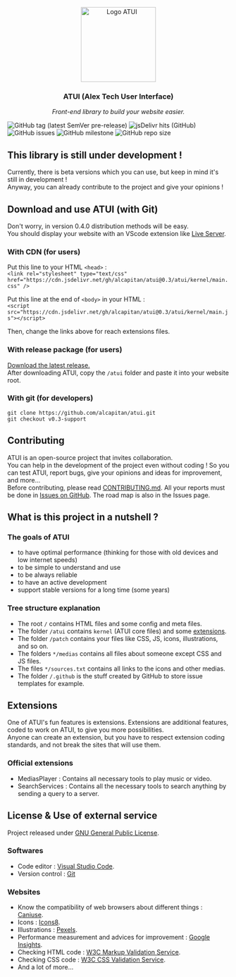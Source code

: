 <p align="center"><img src="atui/kernel/medias/logo.png" alt="Logo ATUI" width="170" height="170"></p>
<h3 align="center">ATUI (Alex Tech User Interface)</h3>
<p align="center"><i>Front-end library to build your website easier.</i></p>

![GitHub tag (latest SemVer pre-release)](https://img.shields.io/github/v/tag/alcapitan/atui?include_prereleases&label=latest%20release)
![jsDelivr hits (GitHub)](https://img.shields.io/jsdelivr/gh/hm/alcapitan/atui?label=jsdelivr%20hits)
![GitHub issues](https://img.shields.io/github/issues-raw/alcapitan/atui)
![GitHub milestone](https://img.shields.io/github/milestones/progress/alcapitan/atui/2?label=issues%20in%20milestone)
![GitHub repo size](https://img.shields.io/github/repo-size/alcapitan/atui)

## This library is still under development !

Currently, there is beta versions which you can use, but keep in mind it's still in development !  
Anyway, you can already contribute to the project and give your opinions !

## Download and use ATUI (with Git)

Don't worry, in version 0.4.0 distribution methods will be easy.  
You should display your website with an VScode extension like <a href="https://marketplace.visualstudio.com/items?itemName=ritwickdey.LiveServer">Live Server</a>.

### With CDN (for users)

Put this line to your HTML `<head>` :  
`<link rel="stylesheet" type="text/css" href="https://cdn.jsdelivr.net/gh/alcapitan/atui@0.3/atui/kernel/main.css" />`

Put this line at the end of `<body>` in your HTML :  
`<script src="https://cdn.jsdelivr.net/gh/alcapitan/atui@0.3/atui/kernel/main.js"></script>`

Then, change the links above for reach extensions files.

### With release package (for users)

<a href="https://github.com/alcapitan/atui/releases/tag/v0.3.0">Download the latest release.</a>  
After downloading ATUI, copy the `/atui` folder and paste it into your website root.

### With git (for developers)

```
git clone https://github.com/alcapitan/atui.git
git checkout v0.3-support
```

## Contributing

ATUI is an open-source project that invites collaboration.  
You can help in the development of the project even without coding ! So you can test ATUI, report bugs, give your opinions and ideas for improvement, and more...  
Before contributing, please read <a href="https://alcapitan.github.io/atui/CONTRIBUTING.md">CONTRIBUTING.md</a>.
All your reports must be done in <a href="https://github.com/alcapitan/atui/issues">Issues on GitHub</a>. The road map is also in the Issues page.

## What is this project in a nutshell ?

### The goals of ATUI

-   to have optimal performance (thinking for those with old devices and low internet speeds)
-   to be simple to understand and use
-   to be always reliable
-   to have an active development
-   support stable versions for a long time (some years)

### Tree structure explanation

-   The root `/` contains HTML files and some config and meta files.
-   The folder `/atui` contains `kernel` (ATUI core files) and some <a href="#extensions">extensions</a>.
-   The folder `/patch` contains your files like CSS, JS, icons, illustrations, and so on.
-   The folders `*/medias` contains all files about someone except CSS and JS files.
-   The files `*/sources.txt` contains all links to the icons and other medias.
-   The folder `/.github` is the stuff created by GitHub to store issue templates for example.

## Extensions

One of ATUI's fun features is extensions. Extensions are additional features, coded to work on ATUI, to give you more possibilities.  
Anyone can create an extension, but you have to respect extension coding standards, and not break the sites that will use them.

### Official extensions

-   MediasPlayer : Contains all necessary tools to play music or video.
-   SearchServices : Contains all the necessary tools to search anything by sending a query to a server.

## License & Use of external service

Project released under <a href="https://alcapitan.github.io/atui/LICENSE.md">GNU General Public License</a>.

### Softwares

-   Code editor : <a href="https://code.visualstudio.com/">Visual Studio Code</a>.
-   Version control : <a href="https://git-scm.com/">Git</a>

### Websites

-   Know the compatibility of web browsers about different things : <a href="https://caniuse.com">Caniuse</a>.
-   Icons : <a href="https://icons8.com/">Icons8</a>.
-   Illustrations : <a href="https://www.pexels.com">Pexels</a>.
-   Performance measurement and advices for improvement : <a href="https://developers.google.com/speed/pagespeed/insights">Google Insights</a>.
-   Checking HTML code : <a href="https://validator.w3.org/">W3C Markup Validation Service</a>.
-   Checking CSS code : <a href="https://jigsaw.w3.org/css-validator/">W3C CSS Validation Service</a>.
-   And a lot of more...
